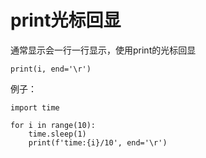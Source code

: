 # print光标回显

通常显示会一行一行显示，使用print的光标回显

```
print(i, end='\r')
```

例子：

```
import time

for i in range(10):
    time.sleep(1)
    print(f'time:{i}/10', end='\r')
```


